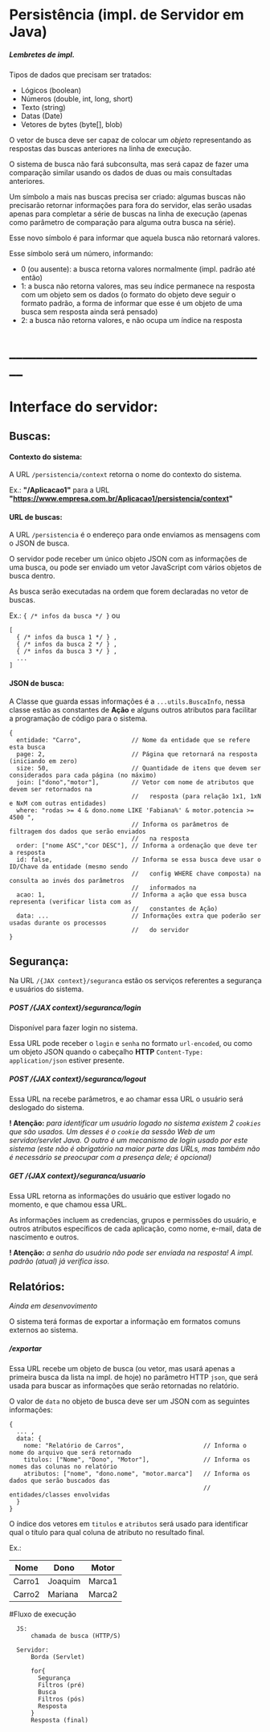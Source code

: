 
# Persistência (impl. de Servidor em Java)

##### Lembretes de impl.

Tipos de dados que precisam ser tratados:

* Lógicos (boolean)
* Números (double, int, long, short)
* Texto (string)
* Datas (Date)
* Vetores de bytes (byte[], blob)


O vetor de busca deve ser capaz de colocar um *objeto* representando as 
respostas das buscas anteriores na linha de execução.

O sistema de busca não fará subconsulta, mas será capaz de fazer uma comparação
similar usando os dados de duas ou mais consultadas anteriores.


Um símbolo a mais nas buscas precisa ser criado: algumas buscas não precisarão
retornar informações para fora do servidor, elas serão usadas apenas para
completar a série de buscas na linha de execução (apenas como parâmetro de comparação
para alguma outra busca na série).

Esse novo símbolo é para informar que aquela busca não retornará valores.

Esse símbolo será um número, informando:

* 0 (ou ausente): a busca retorna valores normalmente (impl. padrão até então)
* 1: a busca não retorna valores, mas seu índice permanece na resposta com um objeto sem os 
        dados (o formato do objeto deve seguir o formato padrão, a forma de informar que
        esse é um objeto de uma busca sem resposta ainda será pensado)
* 2: a busca não retorna valores, e não ocupa um índice na resposta










# _______________________________________
 
# Interface do servidor:

## Buscas:

#### Contexto do sistema:
A URL `/persistencia/context` retorna o nome do contexto do sistema.

Ex.: **"/Aplicacao1"** para a URL **"https://www.empresa.com.br/Aplicacao1/persistencia/context"**

#### URL de buscas:
A URL `/persistencia` é o endereço para onde enviamos as mensagens com o JSON de busca.

O servidor pode receber um único objeto JSON com as informações de uma busca, ou pode
ser enviado um vetor JavaScript com vários objetos de busca dentro.

As busca serão executadas na ordem que forem declaradas no vetor de buscas.

Ex.: `{ /* infos da busca */ }` ou
```JSON5
[ 
  { /* infos da busca 1 */ } ,
  { /* infos da busca 2 */ } ,
  { /* infos da busca 3 */ } ,
  ...
]
```

#### JSON de busca:
A Classe que guarda essas informações é a `...utils.BuscaInfo`,
nessa classe estão as constantes de **Ação** e alguns outros atributos
para facilitar a programação de código para o sistema.

```JSON5
{
  entidade: "Carro",              // Nome da entidade que se refere esta busca
  page: 2,                        // Página que retornará na resposta (iniciando em zero)
  size: 50,                       // Quantidade de itens que devem ser considerados para cada página (no máximo)
  join: ["dono","motor"],         // Vetor com nome de atributos que devem ser retornados na 
                                  //   resposta (para relação 1x1, 1xN e NxM com outras entidades)
  where: "rodas >= 4 & dono.nome LIKE 'Fabiana%' & motor.potencia >= 4500 ",
                                  // Informa os parâmetros de filtragem dos dados que serão enviados
                                  //   na resposta
  order: ["nome ASC","cor DESC"], // Informa a ordenação que deve ter a resposta
  id: false,                      // Informa se essa busca deve usar o ID/Chave da entidade (mesmo sendo 
                                  //   config WHERE chave composta) na consulta ao invés dos parâmetros 
                                  //   informados na 
  acao: 1,                        // Informa a ação que essa busca representa (verificar lista com as 
                                  //   constantes de Ação)
  data: ...                       // Informações extra que poderão ser usadas durante os processos
                                  //   do servidor
}
```

## Segurança:
Na URL `/{JAX context}/seguranca` estão os serviços referentes a segurança e usuários do sistema.

##### POST /{JAX context}/seguranca/login
Disponível para fazer login no sistema.

Essa URL pode receber o `login` e `senha` no formato `url-encoded`, ou como um objeto JSON
quando o cabeçalho **HTTP** `Content-Type: application/json` estiver presente.

##### POST /{JAX context}/seguranca/logout
Essa URL na recebe parâmetros, e ao chamar essa URL o usuário será deslogado do sistema.

**! Atenção:** *para identificar um usuário logado no sistema existem 2 `cookies` que são usados.
Um desses é o `cookie` da sessão Web de um servidor/servlet Java.
O outro é um mecanismo de login usado por este sistema (este não é obrigatório na maior parte das URLs,
mas também não é necessário se preocupar com a presença dele; é opcional)*

##### GET /{JAX context}/seguranca/usuario
Essa URL retorna as informações do usuário que estiver logado no momento, e que chamou essa URL.

As informações incluem as credencias, grupos e permissões do usuário, e outros atributos específicos
de cada aplicação, como nome, e-mail, data de nascimento e outros.

**! Atenção:** *a senha do usuário não pode ser enviada na resposta! A impl. padrão (atual) já 
verifica isso.*

## Relatórios:
*Ainda em desenvovimento*

O sistema terá formas de exportar a informação em formatos comuns externos ao sistema.

##### /exportar
Essa URL recebe um objeto de busca (ou vetor, mas usará apenas a primeira busca da lista na 
impl. de hoje) no parâmetro HTTP `json`, que será usada para buscar as informações 
que serão retornadas no relatório.

O valor de `data` no objeto de busca deve ser um JSON com as seguintes informações:
```JSON5
{
  ... ,
  data: {
    nome: "Relatório de Carros",                      // Informa o nome do arquivo que será retornado
    titulos: ["Nome", "Dono", "Motor"],               // Informa os nomes das colunas no relatório
    atributos: ["nome", "dono.nome", "motor.marca"]   // Informa os dados que serão buscados das
                                                      //   entidades/classes envolvidas
  }
}
```

O índice dos vetores em `titulos` e `atributos` será usado para identificar qual o título para qual
coluna de atributo no resultado final.

Ex.:

| Nome   | Dono    | Motor  |
| ------ | ------- | ------ |
| Carro1 | Joaquim | Marca1 |
| Carro2 | Mariana | Marca2 |



#Fluxo de execução

```
  JS:
      chamada de busca (HTTP/S)
      
  Servidor:
      Borda (Servlet)
      
      for{
        Segurança
        Filtros (pré)
        Busca
        Filtros (pós)
        Resposta
      }
      Resposta (final)
      
```




